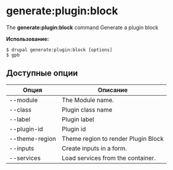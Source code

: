 # generate:plugin:block
The **generate:plugin:block** command Generate a plugin block

**Использование:**
```
$ drupal generate:plugin:block [options] 
$ gpb  
```

## Доступные опции
Опция | Описание
-------|-------------
--module | The Module name.
--class | Plugin class name
--label | Plugin label
--plugin-id | Plugin id
--theme-region | Theme region to render Plugin Block
--inputs | Create inputs in a form.
--services | Load services from the container.
